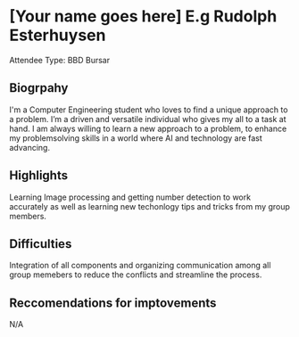 # [Your name goes here] E.g Rudolph Esterhuysen

Attendee Type: BBD Bursar

## Biogrpahy

I'm a Computer Engineering student who loves to find a unique approach to
a problem. I’m a driven and versatile individual who gives my all to a task at hand. I
am always willing to learn a new approach to a problem, to enhance my problemsolving skills in a world where AI and technology are fast advancing.

## Highlights

Learning Image processing and getting number detection to work accurately as well as learning new techonlogy tips and tricks from my group members.

## Difficulties

Integration of all components and organizing communication among all group memebers to reduce the conflicts and streamline the process.

## Reccomendations for imptovements

N/A
